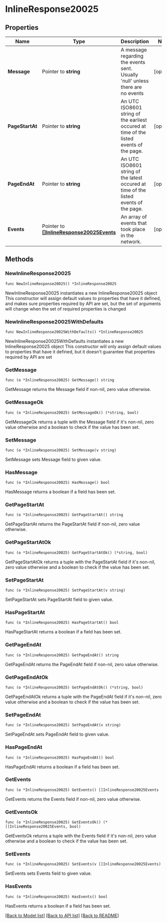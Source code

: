 # InlineResponse20025

## Properties

Name | Type | Description | Notes
------------ | ------------- | ------------- | -------------
**Message** | Pointer to **string** | A message regarding the events sent. Usually &#39;null&#39; unless there are no events | [optional] 
**PageStartAt** | Pointer to **string** | An UTC ISO8601 string of the earliest occured at time of the listed events of the page. | [optional] 
**PageEndAt** | Pointer to **string** | An UTC ISO8601 string of the latest occured at time of the listed events of the page. | [optional] 
**Events** | Pointer to [**[]InlineResponse20025Events**](InlineResponse20025Events.md) | An array of events that took place in the network. | [optional] 

## Methods

### NewInlineResponse20025

`func NewInlineResponse20025() *InlineResponse20025`

NewInlineResponse20025 instantiates a new InlineResponse20025 object
This constructor will assign default values to properties that have it defined,
and makes sure properties required by API are set, but the set of arguments
will change when the set of required properties is changed

### NewInlineResponse20025WithDefaults

`func NewInlineResponse20025WithDefaults() *InlineResponse20025`

NewInlineResponse20025WithDefaults instantiates a new InlineResponse20025 object
This constructor will only assign default values to properties that have it defined,
but it doesn't guarantee that properties required by API are set

### GetMessage

`func (o *InlineResponse20025) GetMessage() string`

GetMessage returns the Message field if non-nil, zero value otherwise.

### GetMessageOk

`func (o *InlineResponse20025) GetMessageOk() (*string, bool)`

GetMessageOk returns a tuple with the Message field if it's non-nil, zero value otherwise
and a boolean to check if the value has been set.

### SetMessage

`func (o *InlineResponse20025) SetMessage(v string)`

SetMessage sets Message field to given value.

### HasMessage

`func (o *InlineResponse20025) HasMessage() bool`

HasMessage returns a boolean if a field has been set.

### GetPageStartAt

`func (o *InlineResponse20025) GetPageStartAt() string`

GetPageStartAt returns the PageStartAt field if non-nil, zero value otherwise.

### GetPageStartAtOk

`func (o *InlineResponse20025) GetPageStartAtOk() (*string, bool)`

GetPageStartAtOk returns a tuple with the PageStartAt field if it's non-nil, zero value otherwise
and a boolean to check if the value has been set.

### SetPageStartAt

`func (o *InlineResponse20025) SetPageStartAt(v string)`

SetPageStartAt sets PageStartAt field to given value.

### HasPageStartAt

`func (o *InlineResponse20025) HasPageStartAt() bool`

HasPageStartAt returns a boolean if a field has been set.

### GetPageEndAt

`func (o *InlineResponse20025) GetPageEndAt() string`

GetPageEndAt returns the PageEndAt field if non-nil, zero value otherwise.

### GetPageEndAtOk

`func (o *InlineResponse20025) GetPageEndAtOk() (*string, bool)`

GetPageEndAtOk returns a tuple with the PageEndAt field if it's non-nil, zero value otherwise
and a boolean to check if the value has been set.

### SetPageEndAt

`func (o *InlineResponse20025) SetPageEndAt(v string)`

SetPageEndAt sets PageEndAt field to given value.

### HasPageEndAt

`func (o *InlineResponse20025) HasPageEndAt() bool`

HasPageEndAt returns a boolean if a field has been set.

### GetEvents

`func (o *InlineResponse20025) GetEvents() []InlineResponse20025Events`

GetEvents returns the Events field if non-nil, zero value otherwise.

### GetEventsOk

`func (o *InlineResponse20025) GetEventsOk() (*[]InlineResponse20025Events, bool)`

GetEventsOk returns a tuple with the Events field if it's non-nil, zero value otherwise
and a boolean to check if the value has been set.

### SetEvents

`func (o *InlineResponse20025) SetEvents(v []InlineResponse20025Events)`

SetEvents sets Events field to given value.

### HasEvents

`func (o *InlineResponse20025) HasEvents() bool`

HasEvents returns a boolean if a field has been set.


[[Back to Model list]](../README.md#documentation-for-models) [[Back to API list]](../README.md#documentation-for-api-endpoints) [[Back to README]](../README.md)



